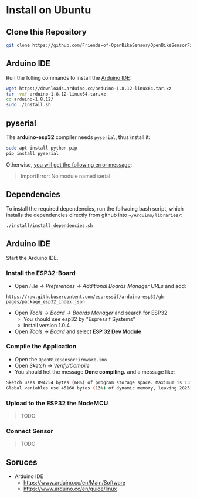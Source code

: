 # Install on Ubuntu

## Clone this Repository

```bash
git clone https://github.com/Friends-of-OpenBikeSensor/OpenBikeSensorFirmware
```

## Arduino IDE

Run the folling commands to install the [Arduino IDE](https://www.arduino.cc/en/Main/Software):

```bash
wget https://downloads.arduino.cc/arduino-1.8.12-linux64.tar.xz
tar -vxf arduino-1.8.12-linux64.tar.xz
cd arduino-1.8.12/
sudo ./install.sh
```

## pyserial

The **arduino-esp32** compiler needs `pyserial`, thus install it:

```bash
sudo apt install python-pip
pip install pyserial
```

Otherwise, [you will get the following error message](https://github.com/espressif/arduino-esp32/issues/13):

> ImportError: No module named serial

## Dependencies

To install the required dependencies, run the follwoing bash script, which installs the dependencies directly from github into `~/Arduino/libraries/`:

```bash
./install/install_dependencies.sh
```

## Arduino IDE

Start the Arduino IDE.

### Install the ESP32-Board

* Open *File -> Preferences -> Additional Boards Manager URLs* and add:
```
https://raw.githubusercontent.com/espressif/arduino-esp32/gh-pages/package_esp32_index.json
```
* Open *Tools -> Board -> Boards Manager* and search for ESP32
    * You should see esp32 by "Espressif Systems"
    * Install version 1.0.4
* Open *Tools -> Board* and select **ESP 32 Dev Module**

### Compile the Application

* Open the `OpenBikeSensorFirmware.ino`
* Open *Sketch -> Verify/Compile*
* You should het the message **Done compiling.** and a message like:

```bash
Sketch uses 894754 bytes (68%) of program storage space. Maximum is 1310720 bytes.
Global variables use 45168 bytes (13%) of dynamic memory, leaving 282512 bytes for local variables. Maximum is 327680 bytes.
```

### Upload to the ESP32 the NodeMCU

> TODO

### Connect Sensor

> TODO


## Soruces

* Arduino IDE
    * https://www.arduino.cc/en/Main/Software
    * https://www.arduino.cc/en/guide/linux
